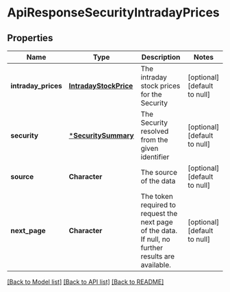 # ApiResponseSecurityIntradayPrices

## Properties
Name | Type | Description | Notes
------------ | ------------- | ------------- | -------------
**intraday_prices** | [**IntradayStockPrice**](IntradayStockPrice.md) | The intraday stock prices for the Security | [optional] [default to null]
**security** | [***SecuritySummary**](SecuritySummary.md) | The Security resolved from the given identifier | [optional] [default to null]
**source** | **Character** | The source of the data | [optional] [default to null]
**next_page** | **Character** | The token required to request the next page of the data. If null, no further results are available. | [optional] [default to null]

[[Back to Model list]](../README.md#documentation-for-models) [[Back to API list]](../README.md#documentation-for-api-endpoints) [[Back to README]](../README.md)


